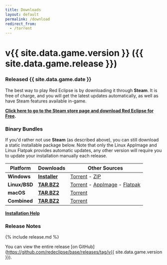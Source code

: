 ```yaml
---
title: Downloads
layout: default
permalink: /download
redirect_from:
  - /torrent
---
```


# v{{ site.data.game.version }} ({{ site.data.game.release }})
### Released {{ site.data.game.date }}

The best way to play Red Eclipse is by downloading it through <span class="fab fa-steam" aria-hidden="true"></span> **Steam**. It is free of charge, and you will get the latest updates automatically, as well as have Steam features available in-game.

**[Click here to go to the Steam store page and download Red Eclipse for Free](/steam).**

### Binary Bundles

If you'd rather not use <span class="fab fa-steam" aria-hidden="true"></span> **Steam** (as described above), you can still download a static installable package below. Note that only the Linux AppImage and Linux Flatpak provides automatic updates, any other version will require you to update your installation manually each release.

Platform                                                             | Downloads                           | Other Sources
---------------------------------------------------------------------|-------------------------------------|-------------------------------------
<span class="fab fa-windows" aria-hidden="true"></span> **Windows**  | **[Installer](/download/win)**      | [Torrent](/download/torrent/win) - [ZIP](/download/zip)
<span class="fab fa-linux" aria-hidden="true"></span> **Linux/BSD**  | **[TAR.BZ2](/download/nix)**        | [Torrent](/download/torrent/nix) - [AppImage](/download/appimage) - [Flatpak](https://flathub.org/apps/details/net.redeclipse.RedEclipse)
<span class="fab fa-apple" aria-hidden="true"></span> **macOS**      | **[TAR.BZ2](/download/mac)**        | [Torrent](/download/torrent/mac)
<span class="fas fa-archive" aria-hidden="true"></span> **Combined** | **[TAR.BZ2](/download/combined)**   | [Torrent](/download/torrent/combined)

**[Installation Help](/docs/Install-Guide)**

### Release Notes

{% include release.md %}

You can view the entire release [on GitHub](https://github.com/redeclipse/base/releases/tag/v{{ site.data.game.version }}).
